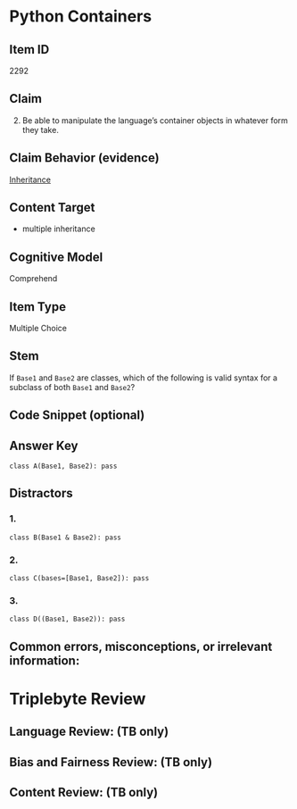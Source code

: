 # Python Containers

## Item ID
2292

## Claim
2. Be able to manipulate the language’s container objects in whatever form they take.

## Claim Behavior (evidence)

[Inheritance](https://docs.python.org/3/tutorial/classes.html#inheritance)


## Content Target
* multiple inheritance

## Cognitive Model
Comprehend

## Item Type
Multiple Choice

## Stem

If `Base1` and `Base2` are classes, which of the following is valid syntax for a subclass of both `Base1` and `Base2`?


## Code Snippet (optional)


## Answer Key

`class A(Base1, Base2): pass`

## Distractors

### 1.
`class B(Base1 & Base2): pass`

### 2.
`class C(bases=[Base1, Base2]): pass`

### 3.
`class D((Base1, Base2)): pass`


## Common errors, misconceptions, or irrelevant information:


# Triplebyte Review


## Language Review: (TB only)


## Bias and Fairness Review: (TB only)


## Content Review: (TB only)